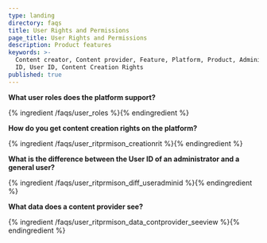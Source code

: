 ```yaml
---
type: landing
directory: faqs
title: User Rights and Permissions
page_title: User Rights and Permissions
description: Product features
keywords: >-
  Content creator, Content provider, Feature, Platform, Product, Administrator
  ID, User ID, Content Creation Rights
published: true
---	
```


**What user roles does the platform support?**

{% ingredient /faqs/user_roles %}{% endingredient %}

**How do you get content creation rights on the platform?**

{% ingredient /faqs/user_ritprmison_creationrit %}{% endingredient %}

**What is the difference between the User ID of an administrator and a general user?**

{% ingredient /faqs/user_ritprmison_diff_useradminid %}{% endingredient %}

**What data does a content provider see?**

{% ingredient /faqs/user_ritprmison_data_contprovider_seeview %}{% endingredient %}
